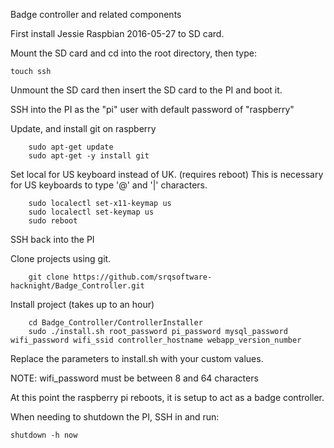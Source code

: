 Badge controller and related components

First install Jessie Raspbian 2016-05-27 to SD card.

Mount the SD card and cd into the root directory, then type:

```
touch ssh
```

Unmount the SD card then insert the SD card to the PI and boot it.

SSH into the PI as the "pi" user with default password of "raspberry"

Update, and install git on raspberry
```
    sudo apt-get update
    sudo apt-get -y install git
```

Set local for US keyboard instead of UK. (requires reboot)
This is necessary for US keyboards to type '@' and '|' characters.
```
    sudo localectl set-x11-keymap us
    sudo localectl set-keymap us
    sudo reboot
```

SSH back into the PI

Clone projects using git.
```
    git clone https://github.com/srqsoftware-hacknight/Badge_Controller.git
```

Install project (takes up to an hour)
```
    cd Badge_Controller/ControllerInstaller
    sudo ./install.sh root_password pi_password mysql_password wifi_password wifi_ssid controller_hostname webapp_version_number 
```

Replace the parameters to install.sh with your custom values.

NOTE: wifi_password must be between 8 and 64 characters

At this point the raspberry pi reboots, it is setup to act as a badge controller.

When needing to shutdown the PI, SSH in and run:

```
shutdown -h now
```
